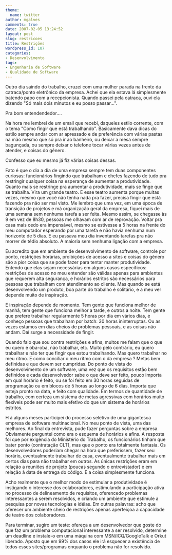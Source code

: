 ```yaml
---
theme:
  name: twitter
author: mgalves
comments: true
date: 2007-02-05 13:24:52
layout: post
slug: restricoes
title: Restrições
wordpress_id: 107
categories:
- Desenvolvimento
tags:
- Engenharia de Software
- Qualidade de Software
---
```


Outro dia saindo do trabalho,  cruzei com uma mulher parada na frente da catraca/ponto eletrônico da empresa. Achei que ela estava lá simplesmente batendo papo com a recepcionista. Quando passei pela catraca, ouvi ela dizendo "Só mais dois minutos e eu posso passar...".

Pra bom entendendedor....

Na hora me lembrei de um email que recebi,  daqueles estilo corrente, com o tema "Como fingir que está trabalhando". Basicamente dava dicas do estilo sempre andar com ar apressado e de preferência com várias pastas na mão mesmo que só pra ir ao banheiro, ou deixar a mesa sempre bagunçada, ou sempre deixar o telefone tocar várias vezes antes de atender, e coisas do gênero.

Confesso que eu mesmo já fiz várias coisas dessas.

Fato é que o dia a dia de uma empresa sempre tem duas componentes curiosas: funcionários fingindo que trabalham e chefes fazendo de tudo pra restringir qualquer coisa na esperança de aumentar a produtividade. Quanto mais se restringe pra aumentar a produtividade, mais se finge que se trabalha. Vira um grande teatro. E esse teatro aumenta porque muitas vezes, mesmo que você não tenha nada pra fazer, precisa fingir que está fazendo pra não ser mal visto. Me lembro que uma vez, em uma época de transição de projetos e má organização geral da empresa, fiquei mais de uma semana sem nenhuma tarefa a ser feita. Mesmo assim, se chegasse às 9 em vez de 8h30, pessoas me olhavam com ar de reprovação. Voltar pra casa mais cedo era impensável, mesmo se estivesse a 5 horas na frente do meu computador esperando por uma tarefa e não havia nenhuma num horizonte de 5 dias. E eu passava meu dia inventando tarefas pra não morrer de tédio absoluto. A maioria sem nenhuma ligação com a empresa.

Eu acredito que em ambiente de desenvolvimento de software, controle por ponto, restrições horárias, proibições de acesso a sites e coisas do gênero são a pior coisa que se pode fazer para tentar manter produtividade. Entendo que elas sejam necessárias em alguns casos específicos: restrições de acesso no meu entender são válidas apenas para ambientes que requerem alta segurança, e horários estritos são necessários para pessoas que trabalham com atendimento ao cliente. Mas quando se está desenvolvendo um produto, boa parte do trabalho é solitário, e a meu ver depende muito de inspiração.

E inspiração depende de momento. Tem gente que funciona melhor de manhã, tem gente que funciona melhor a tarde, e outros a noite. Tem gente que prefere trabalhar regularmente 5 horas por dia em vários dias, e conheço pessoas que trabalham por batch: 30 horas ininterruptas. Ou as vezes estamos em dias cheios de problemas pessoais, e as coisas não andam. Daí surge a necessidade de fingir.

Quando falo que sou contra restrições e afins, muitos me falam que o que eu quero é oba-oba, não trabalhar, etc.  Muito pelo contrário, eu quero trabalhar e não ter que fingir que estou trabalhando. Mas quero trabalhar no meu ritmo.  E como conciliar o meu ritmo com o da empresa ? Metas bem definidas e que devem ser cumpridas. Do ponto de vista do desenvolvimento de um software, uma vez que os requisitos estão bem definidos e cada desenvolvedor sabe o que deve ser feito, pouco importa em qual horário é feito, ou se foi feito em 30 horas seguidas de programação ou em blocos de 5 horas ao longo de 6 dias. Importa que esteja pronto na data, e feito com qualidade. Em termos de quantidade de trabalho, com certeza um sistema de metas agressivas com horários muito flexíveis pode ser muito mais efetivo do que um sistema de horários estritos.

H á alguns meses participei do processo seletivo de uma gigantesca empresa de software multinacional. No meu ponto de vista, uma das melhores. Ao final da entrevista, pude fazer perguntas sobre a empresa. Obviamente perguntei como era o esquema de horários e afins. A resposta foi que por exigência do Ministério do Trabalho, os funcionários tinham que bater ponto (contratação CLT), mas que o ponto era totalmente fantasia. Os desenvolvedores poderiam chegar na hora que preferissem, fazer seu horário, eventualmente trabalhar de casa, eventualmente trabalhar mais em certos dias para não trabalhar em outros. As únicas restrições eram em relação a reuniões de projeto (poucas segundo o entrevistador) e em relação à data de entrega do código. E a coisa simplesmente funciona.

Acho realmente que o melhor modo de estimular a produtividade é instigando o interesse dos colaboradores, estimulando a participação ativa no processo de delineamento de requisitos, oferencedo problemas interessantes a serem resolvidos, e criando um ambiente que estimule a pesquisa por novas tecnologias e idéias.  Em outras palavras: acho que oferecer um ambiente cheio de restrições apenas aperfeiçoa a capacidade de teatro dos colaboradores.

Para terminar, sugiro um teste: ofereça a um desenvolvedor que goste do que faz um problema computacional interessante a ser resolvido,  determine um deadline e instale-o em uma máquina com MSN/ICQ/GoogleTalk e Orkut liberado. Aposto que em 99% dos casos ele irá esquecer a existência de todos esses sites/programas enquanto o problema não for resolvido.

